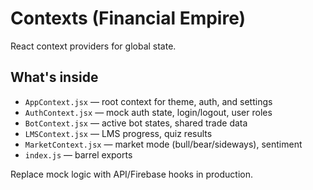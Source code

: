 
# Contexts (Financial Empire)

React context providers for global state.

## What's inside
- `AppContext.jsx` — root context for theme, auth, and settings
- `AuthContext.jsx` — mock auth state, login/logout, user roles
- `BotContext.jsx` — active bot states, shared trade data
- `LMSContext.jsx` — LMS progress, quiz results
- `MarketContext.jsx` — market mode (bull/bear/sideways), sentiment
- `index.js` — barrel exports

Replace mock logic with API/Firebase hooks in production.
